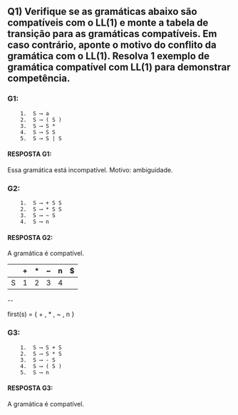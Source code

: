 ## Q1) Verifique se as gramáticas abaixo são compatíveis com o LL(1) e monte a tabela de transição para as gramáticas compatíveis. Em caso contrário, aponte o motivo do conflito da gramática com o LL(1). Resolva 1 exemplo de gramática compatível com LL(1) para demonstrar competência.

### G1:
```
    1.  S ⟶ a
    2.  S ⟶ ( S )
    3.  S ⟶ S *
    4.  S ⟶ S S
    5.  S ⟶ S | S
```
#### RESPOSTA G1:

Essa gramática está incompatível. Motivo: ambiguidade.

### G2:
```
    1.  S ⟶ + S S
    2.  S ⟶ * S S
    3.  S ⟶ ~ S
    4.  S ⟶ n
```

#### RESPOSTA G2:

A gramática é compatível.

|   | + | * | ~ | n | $ |
| - | - | - | - | - | - |
| S | 1 | 2 | 3 | 4 |   |

--

first(s) = { + , * , ~ , n }

### G3:
```
    1.  S ⟶ S + S
    2.  S ⟶ S * S
    3.  S ⟶ - S
    4.  S ⟶ ( S )
    5.  S ⟶ n
```
#### RESPOSTA G3:

A gramática é compatível.